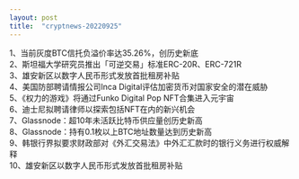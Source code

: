 ```yaml
---
layout: post
title:  "cryptnews-20220925"
---
```

1、当前灰度BTC信托负溢价率达35.26%，创历史新底  
2、斯坦福大学研究员推出「可逆交易」标准ERC-20R、ERC-721R  
3、雄安新区以数字人民币形式发放首批租房补贴  
4、美国防部聘请情报公司Inca Digital评估加密货币对国家安全的潜在威胁  
5、《权力的游戏》将通过Funko Digital Pop NFT合集进入元宇宙  
6、迪士尼拟聘请律师以探索包括NFT在内的新兴机会  
7、Glassnode：超10年未活跃比特币供应量创历史新高  
8、Glassnode：持有0.1枚以上BTC地址数量达到历史新高  
9、韩银行界拟要求财政部对《外汇交易法》中外汇汇款时的银行义务进行权威解释  
10、雄安新区以数字人民币形式发放首批租房补贴  
